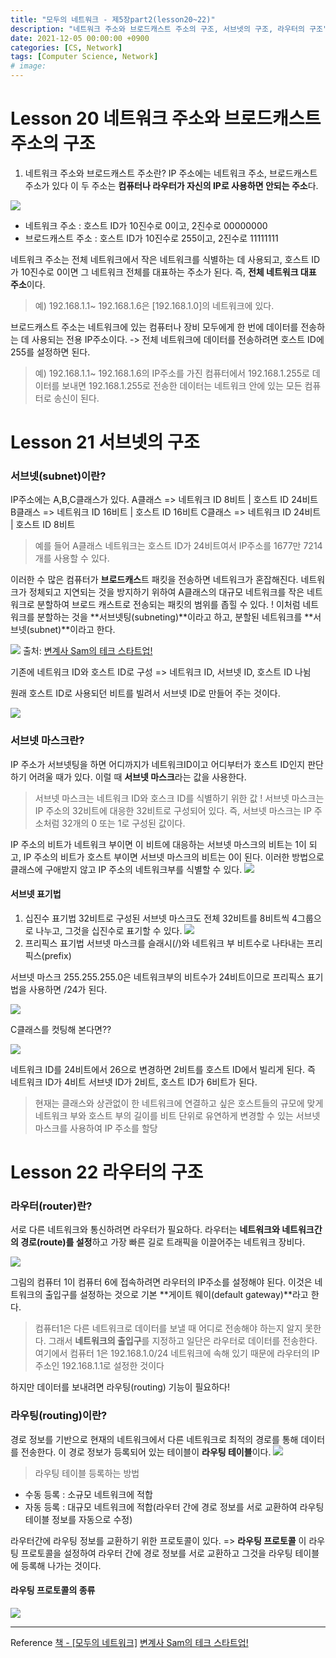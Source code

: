 ```yaml
---
title: "모두의 네트워크 - 제5장part2(lesson20~22)"
description: "네트워크 주소와 브로드캐스트 주소의 구조, 서브넷의 구조, 라우터의 구조"
date: 2021-12-05 00:00:00 +0900
categories: [CS, Network]
tags: [Computer Science, Network]
# image: 
---
```


# Lesson 20 네트워크 주소와 브로드캐스트 주소의 구조

1. 네트워크 주소와 브로드캐스트 주소란?
IP 주소에는 네트워크 주소, 브로드캐스트 주소가 있다
이 두 주소는 **컴퓨터나 라우터가 자신의 IP로 사용하면 안되는 주소**다.

![](https://images.velog.io/images/sicksong/post/02cc6fe7-5b88-4e6f-b030-9256206b8bda/image.png)

- 네트워크 주소 : 호스트 ID가 10진수로 0이고, 2진수로 00000000
- 브로드캐스트 주소 : 호스트 ID가 10진수로 255이고, 2진수로 11111111

네트워크 주소는 전체 네트워크에서 작은 네트워크를 식별하는 데 사용되고, 호스트 ID가 10진수로 0이면 그 네트워크 전체를 대표하는 주소가 된다. 즉, **전체 네트워크 대표 주소**이다.
> 예) 192.168.1.1~ 192.168.1.6은 [192.168.1.0]의 네트워크에 있다.

브로드캐스트 주소는 네트워크에 있는 컴퓨터나 장비 모두에게 한 번에 데이터를 전송하는 데 사용되는 전용 IP주소이다.
 -> 전체 네트워크에 데이터를 전송하려면 호스트 ID에 255를 설정하면 된다.
>  예) 192.168.1.1~ 192.168.1.6의 IP주소를 가진 컴퓨터에서 192.168.1.255로 데이터를 보내면 192.168.1.255로 전송한 데이터는 네트워크 안에 있는 모든 컴퓨터로 송신이 된다.

# Lesson 21 서브넷의 구조
### 서브넷(subnet)이란? 
IP주소에는 A,B,C클래스가 있다.
A클래스 => 네트워크 ID 8비트  | 호스트 ID 24비트
B클래스 => 네트워크 ID 16비트 | 호스트 ID 16비트
C클래스 => 네트워크 ID 24비트 | 호스트 ID 8비트

> 예를 들어 A클래스 네트워크는 호스트 ID가 24비트여서  IP주소를 1677만 7214개를 사용할 수 있다.

이러한 수 많은 컴퓨터가 **브로드캐스**트 패킷을 전송하면 네트워크가 혼잡해진다. 네트워크가 정체되고 지연되는 것을 방지하기 위하여 A클래스의 대규모 네트워크를 작은 네트워크로 분할하여 브로드 캐스트로 전송되는 패킷의 범위를 좁힐 수 있다. 
! 이처럼 네트워크를 분할하는 것을 **서브넷팅(subneting)**이라고 하고, 분할된 네트워크를 **서브넷(subnet)**이라고 한다.

![](https://images.velog.io/images/sicksong/post/02a767ac-8e78-47bc-878d-a6ccd3becdc8/image.png)
출처: [변계사 Sam의 테크 스타트업!](https://better-together.tistory.com/118)

기존에 네트워크 ID와 호스트 ID로 구성 => 네트워크 ID, 서브넷 ID, 호스트 ID 나뉨

원래 호스트 ID로 사용되던 비트를 빌려서 서브넷 ID로 만들어 주는 것이다.

![](https://images.velog.io/images/sicksong/post/9a3fcf19-2061-4104-8f60-3f8c7a8f3b1a/image.png)

### 서브넷 마스크란?

IP 주소가 서브넷팅을 하면 어디까지가 네트워크ID이고 어디부터가 호스트 ID인지 판단하기 어려울 때가 있다. 이럴 때 **서브넷 마스크**라는 값을 사용한다. 

> 서브넷 마스크는 네트워크 ID와 호스크 ID를 식별하기 위한 값 !
서브넷 마스크는 IP 주소의 32비트에 대응한 32비트로 구성되어 있다. 즉, 서브넷 마스크는 IP 주소처럼 32개의 0 또는 1로 구성된 값이다.


IP 주소의 비트가 네트워크 부이면 이 비트에 대응하는 서브넷 마스크의 비트는 1이 되고, IP 주소의 비트가 호스트 부이면 서브넷 마스크의 비트는 0이 된다. 이러한 방법으로 클래스에 구애받지 않고 IP 주소의 네트워크부를 식별할 수 있다.
![](https://images.velog.io/images/sicksong/post/1d5e32f2-b6fc-41c3-abae-4d03d4b852ec/image.png)

#### 서브넷 표기법
1. 십진수 표기법
32비트로 구성된 서브넷 마스크도 전체 32비트를 8비트씩 4그룹으로 나누고, 그것을 십진수로 표기할 수 있다.
![](https://images.velog.io/images/sicksong/post/d5443ebf-ad04-41aa-99b9-de936efead02/image.png)
2. 프리픽스 표기법
서브넷 마스크를 슬래시(/)와 네트워크 부 비트수로 나타내는 프리픽스(prefix)

서브넷 마스크 255.255.255.0은 네트워크부의 비트수가 24비트이므로 프리픽스 표기법을 사용하면 /24가 된다.

![](https://images.velog.io/images/sicksong/post/b4717ade-fed9-4e63-b678-e6d0688c8679/image.png)

C클래스를 컷팅해 본다면??

![](https://images.velog.io/images/sicksong/post/6294b1ee-94c6-4ca9-b5d6-f831dee553c1/image.png)

네트워크  ID를 24비트에서 26으로 변경하면 2비트를 호스트 ID에서 빌리게 된다. 즉 네트워크 ID가 4비트 서브넷 ID가 2비트, 호스트 ID가 6비트가 된다.

> 현재는 클래스와 상관없이 한 네트워크에 연결하고 싶은 호스트들의 규모에 맞게 네트워크 부와 호스트 부의 길이를 비트 단위로 유연하게 변경할 수 있는 서브넷 마스크를 사용하여 IP 주소를 할당



# Lesson 22 라우터의 구조

### 라우터(router)란?
서로 다른 네트워크와 통신하려면 라우터가 필요하다. 라우터는 **네트워크와 네트워크간의 경로(route)를 설정**하고 가장 빠른 길로 트래픽을 이끌어주는 네트워크 장비다.

![](https://images.velog.io/images/sicksong/post/70d3dc31-cb24-407d-831a-5f7fdda30cb9/image.png)

그림의 컴퓨터 1이 컴퓨터 6에 접속하려면 라우터의 IP주소를 설정해야 된다. 이것은 네트워크의 출입구를 설정하는 것으로 기본 **게이트 웨이(default gateway)**라고 한다. 
> 컴퓨터1은 다른 네트워크로 데이터를 보낼 때 어디로 전송해야 하는지 알지 못한다. 그래서 **네트워크의 출입구**를 지정하고 일단은 라우터로 데이터를 전송한다. 여기에서 컴퓨터 1은 192.168.1.0/24 네트워크에 속해 있기 때문에 라우터의 IP주소인 192.168.1.1로 설정한 것이다

하지만 데이터를 보내려면 라우팅(routing) 기능이 필요하다!

### 라우팅(routing)이란?
경로 정보를 기반으로 현재의 네트워크에서 다른 네트워크로 최적의 경로를 통해 데이터를 전송한다. 이 경로 정보가 등록되어 있는 테이블이 **라우팅 테이블**이다. 
![](https://images.velog.io/images/sicksong/post/512800f7-9d0b-412e-90fe-6fc453a02570/image.png)

> 라우팅 테이블 등록하는 방법
- 수동 등록 : 소규모 네트워크에 적합
- 자동 등록 : 대규모 네트워크에 적합(라우터 간에 경로 정보를 서로 교환하여 라우팅 테이블 정보를 자동으로 수정)

라우터간에 라우팅 정보를 교환하기 위한 프로토콜이 있다.
=> **라우팅 프로토콜**
이 라우팅 프로토콜을 설정하여 라우터 간에 경로 정보를 서로 교환하고 그것을 라우팅 테이블에 등록해 나가는 것이다.

#### 라우팅 프로토콜의 종류
![](https://images.velog.io/images/sicksong/post/f6af3b7d-0f71-4bde-8060-cd5c2d41e144/image.png)

---
Reference
[책 - [모두의 네트워크]](https://book.naver.com/bookdb/book_detail.nhn?bid=13735927)
[변계사 Sam의 테크 스타트업!](https://better-together.tistory.com/118)
